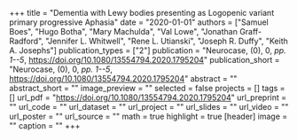 +++
title = "Dementia with Lewy bodies presenting as Logopenic variant primary progressive Aphasia"
date = "2020-01-01"
authors = ["Samuel Boes", "Hugo Botha", "Mary Machulda", "Val Lowe", "Jonathan Graff-Radford", "Jennifer L. Whitwell", "Rene L. Utianski", "Joseph R. Duffy", "Keith A. Josephs"]
publication_types = ["2"]
publication = "Neurocase, (0), 0, _pp. 1--5_, https://doi.org/10.1080/13554794.2020.1795204"
publication_short = "Neurocase, (0), 0, _pp. 1--5_, https://doi.org/10.1080/13554794.2020.1795204"
abstract = ""
abstract_short = ""
image_preview = ""
selected = false
projects = []
tags = []
url_pdf = "https://doi.org/10.1080/13554794.2020.1795204"
url_preprint = ""
url_code = ""
url_dataset = ""
url_project = ""
url_slides = ""
url_video = ""
url_poster = ""
url_source = ""
math = true
highlight = true
[header]
image = ""
caption = ""
+++
